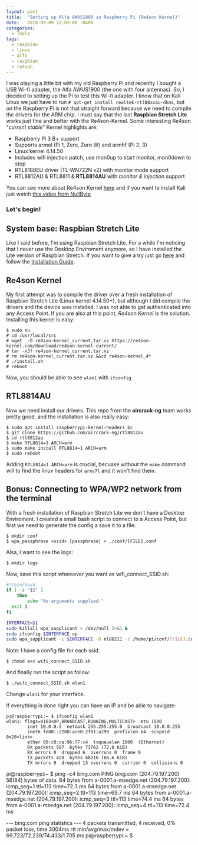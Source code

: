 ```yaml
---
layout: post
title:  "Setting up Alfa AWUS1900 in Raspberry Pi (Re4son Kernel)"
date:   2018-09-09 12:03:00 -0400
categories:
  - Tools
tags:
  - raspbian
  - linux
  - alfa
  - raspbian
  - re4son
---
```


I was playing a little bit with my old Raspberry Pi and recently I bought a USB Wi-fi adapter, the Alfa AWUS1900 (the one with four antennas). So, I decided to setting up the Pi to test this Wi-fi adapter. I know that on Kali Linux we just have to run `# apt-get install realtek-rtl88xxau-dkms`, but on the Raspberry Pi is not that straight forward because we need to compile the drivers for the ARM chip. I must say that the last **Raspbian Stretch Lite** works just fine and better with the Re4son-Kernel. Some interesting Re4son "*current stable*" Kernel highlights are:

- Raspberry Pi 3 B+ support
- Supports armel (Pi 1, Zero, Zero W) and armhf (Pi 2, 3)
- Linux kernel 4.14.50
- Includes wifi injection patch, use mon0up to start monitor, mon0down to stop
- RTL8188EU driver (TL-WN722N v2) with monitor mode support
- RTL8812AU & RTL8811 & **RTL8814AU** with *monitor & injection* support

You can see more about Re4son Kernel [here](https://re4son-kernel.com/re4son-pi-kernel/) and if you want to install Kali just watch [this video from NullByte](https://www.youtube.com/watch?v=5ExWmpFnAnE)

### Let's begin! ###

## System base: Raspbian Stretch Lite ##

Like I said before, I'm using Raspbian Stretch Lite. For a while I'm noticing that I never use the Desktop Enviroment anymore, so I have installed the Lite version of Raspbian Stretch. If you want to give a try just go [here](https://www.raspberrypi.org/downloads/raspbian/) and follow the [Installation Guide](https://www.raspberrypi.org/documentation/installation/installing-images/README.md).

## Re4son Kernel ##

My first attempt was to compile the driver over a fresh installation of Raspbian Stretch Lite (Linux kernel 4.14.50+), but although I did compile the drivers and the device was installed, I was not able to get authenticated into any Access Point. If you are also at this point, *Re4son Kernel* is the solution. Installing this kernel is easy:

```
$ sudo su
# cd /usr/local/src
# wget  -O re4son-kernel_current.tar.xz https://re4son-kernel.com/download/re4son-kernel-current/
# tar -xJf re4son-kernel_current.tar.xz
# rm re4son-kernel_current.tar.xz &&cd re4son-kernel_4*
# ./install.sh
# reboot
```

Now, you should be able to see `wlan1` with `ifconfig`.

## RTL8814AU ##

Now we need install our drivers. This repo from the **aircrack-ng** team works pretty good, and the installation is also really easy:

```
$ sudo apt install raspberrypi-kernel-headers bc
$ git clone https://github.com/aircrack-ng/rtl8812au
$ cd rtl8812au
$ make RTL8814=1 ARCH=arm
$ sudo make install RTL8814=1 ARCH=arm
$ sudo reboot
```

Adding `RTL8814=1 ARCH=arm` is crucial, becuase without the `make` command will to find the linux headers for `armv7l` and it won't find them.

## Bonus: Connecting to WPA/WP2 network from the terminal ##

With a fresh installation of Raspbian Stretch Lite we don't have a Desktop Enviroment. I created a small bash script to connect to a Access Point, but first we need to generate the config a save it to a file:

```
$ mkdir conf
$ wpa_passphrase <ssid> [passphrase] > ./conf/[FILE].conf
```

Alsa, I want to see the logs:

```
$ mkdir logs
```

Now, save this script whereever you want as wifi_connect_SSID.sh:

```bash
#!/bin/bash
if [ -z "$1" ]
    then
        echo "No arguments supplied."
  exit 1
fi

INTERFACE=$1
sudo killall wpa_supplicant > /dev/null 2>&1 &
sudo ifconfig $INTERFACE up
sudo wpa_supplicant -i $INTERFACE -D nl80211 -c /home/pi/conf/[FILE].conf >  /home/pi/logs/wifi.logs.txt 2>&1 &
```

Note: I have a config file for each ssid.

```
$ chmod a+x wifi_connect_SSID.sh
```

And finally run the script as follow:

```
$ ./wifi_connect_SSID.sh wlan1
```

Change `wlan1` for your interface.

If everything is done right you can have an IP and be able to navigate:

```
pi@raspberrypi:~ $ ifconfig wlan1
wlan1: flags=4163<UP,BROADCAST,RUNNING,MULTICAST>  mtu 1500
        inet 10.0.0.5  netmask 255.255.255.0  broadcast 10.0.0.255
        inet6 fe80::2280:ace0:2f01:a299  prefixlen 64  scopeid 0x20<link>
        ether 00:c0:ca:96:77:c4  txqueuelen 1000  (Ethernet)
        RX packets 587  bytes 73762 (72.0 KiB)
        RX errors 0  dropped 6  overruns 0  frame 0
        TX packets 428  bytes 68216 (66.6 KiB)
        TX errors 0  dropped 13 overruns 0  carrier 0  collisions 0
```
pi@raspberrypi:~ $ ping -c4 bing.com
PING bing.com (204.79.197.200) 56(84) bytes of data.
64 bytes from a-0001.a-msedge.net (204.79.197.200): icmp_seq=1 ttl=113 time=72.3 ms
64 bytes from a-0001.a-msedge.net (204.79.197.200): icmp_seq=2 ttl=113 time=69.7 ms
64 bytes from a-0001.a-msedge.net (204.79.197.200): icmp_seq=3 ttl=113 time=74.4 ms
64 bytes from a-0001.a-msedge.net (204.79.197.200): icmp_seq=4 ttl=113 time=72.4 ms

--- bing.com ping statistics ---
4 packets transmitted, 4 received, 0% packet loss, time 3004ms
rtt min/avg/max/mdev = 69.723/72.239/74.433/1.705 ms
pi@raspberrypi:~ $
```

